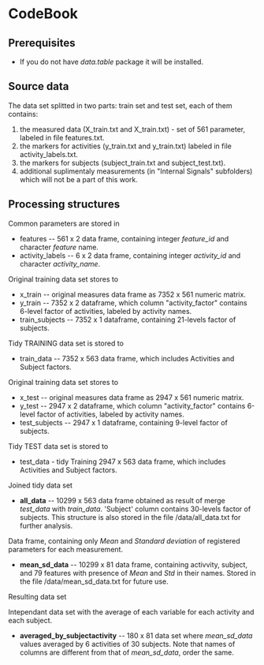 # CodeBook

## Prerequisites 

* If you do not have *data.table* package it will be installed.

## Source data

The data set splitted in two parts: train set and test set, each of them contains:

1. the measured data (X_train.txt and X_train.txt) - set of 561 parameter, labeled in file features.txt.
2. the markers for activities (y_train.txt and y_train.txt) labeled in file activity_labels.txt. 
3. the markers for subjects (subject_train.txt and subject_test.txt).
4. additional suplimentaly measurements (in "Internal Signals" subfolders) which will not be a part of this work. 

## Processing structures

Common parameters are stored in 

* features -- 561 x 2 data frame, containing integer *feature_id* and character *feature* name. 
* activity_labels -- 6 x 2 data frame, containing integer *activity_id* and character *activity_name*.

Original training data set stores to 

* x_train -- original measures data frame as 7352 x 561 numeric matrix. 
* y_train -- 7352 x 2 dataframe, which column "activity_factor" contains 6-level factor of activities, labeled by activity names.
* train_subjects -- 7352 x 1 dataframe, containing 21-levels factor of subjects.

Tidy TRAINING data set is stored to 

* train_data -- 7352 x 563 data frame, which includes Activities and Subject factors.

Original training data set stores to 

* x_test -- original measures data frame as 2947 x 561 numeric matrix. 
* y_test -- 2947 x 2 dataframe, which column "activity_factor" contains 6-level factor of activities, labeled by activity names.
* test_subjects -- 2947 x 1 dataframe, containing 9-level factor of subjects.

Tidy TEST data set is stored to 

* test_data - tidy Training 2947 x 563 data frame, which includes Activities and Subject factors.

Joined tidy data set

* **all_data** -- 10299 x 563 data frame obtained as result of merge *test_data* with *train_data*. 'Subject' column contains 30-levels factor of subjects. This structure is also stored in the file /data/all_data.txt for further analysis. 

Data frame, containing only *Mean* and *Standard deviation* of registered parameters for each measurement. 

* **mean_sd_data** -- 10299 x 81 data frame, containing activvity, subject, and 79 features with presence of *Mean* and *Std* in their names. Stored in the file /data/mean_sd_data.txt for future use.

Resulting data set

Intependant data set with the average of each variable for each activity and each subject.

* **averaged_by_subjectactivity** -- 180 x 81 data set where *mean_sd_data* values averaged by 6 activities of 30 subjects.
 Note that names of columns are different from that of *mean_sd_data*, order the same.